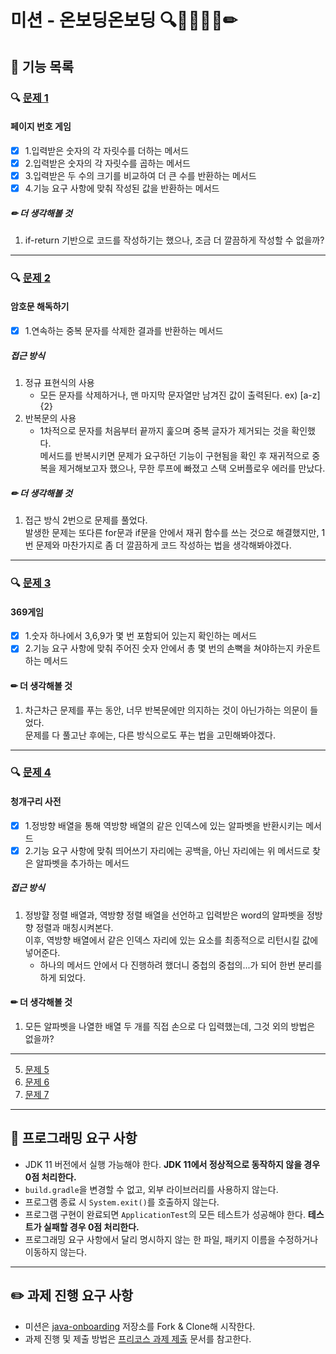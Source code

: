 # 미션 - 온보딩온보딩 🔍📮🚨🚀🎯✏

## 🚀 기능 목록
### 🔍 [문제 1](./docs/PROBLEM1.md)
#### 페이지 번호 게임
- [x] 1.입력받은 숫자의 각 자릿수를 더하는 메서드
- [x] 2.입력받은 숫자의 각 자릿수를 곱하는 메서드
- [x] 3.입력받은 두 수의 크기를 비교하여 더 큰 수를 반환하는 메서드
- [x] 4.기능 요구 사항에 맞춰 작성된 값을 반환하는 메서드

##### ✏ 더 생각해볼 것
1. if-return 기반으로 코드를 작성하기는 했으나, 조금 더 깔끔하게 작성할 수 없을까?

---
### 🔍 [문제 2](./docs/PROBLEM2.md)
#### 암호문 해독하기
- [x] 1.연속하는 중복 문자를 삭제한 결과를 반환하는 메서드

##### 접근 방식
1. 정규 표현식의 사용
   - 모든 문자를 삭제하거나, 맨 마지막 문자열만 남겨진 값이 출력된다. ex) [a-z]{2}
2. 반복문의 사용
   - 1차적으로 문자를 처음부터 끝까지 훑으며 중복 글자가 제거되는 것을 확인했다.   
   메서드를 반복시키면 문제가 요구하던 기능이 구현됨을 확인 후 재귀적으로 중복을 제거해보고자 했으나, 무한 루프에 빠졌고 스택 오버플로우 에러를 만났다.
   
##### ✏ 더 생각해볼 것
1. 접근 방식 2번으로 문제를 풀었다.   
발생한 문제는 또다른 for문과 if문을 안에서 재귀 함수를 쓰는 것으로 해결했지만, 1번 문제와 마찬가지로 좀 더 깔끔하게 코드 작성하는 법을 생각해봐야겠다.

---
### 🔍 [문제 3](./docs/PROBLEM3.md)
#### 369게임
- [x] 1.숫자 하나에서 3,6,9가 몇 번 포함되어 있는지 확인하는 메서드
- [x] 2.기능 요구 사항에 맞춰 주어진 숫자 안에서 총 몇 번의 손뼉을 쳐야하는지 카운트하는 메서드

#### ✏ 더 생각해볼 것
1. 차근차근 문제를 푸는 동안, 너무 반복문에만 의지하는 것이 아닌가하는 의문이 들었다.   
문제를 다 풀고난 후에는, 다른 방식으로도 푸는 법을 고민해봐야겠다.
---
### 🔍 [문제 4](./docs/PROBLEM4.md)
#### 청개구리 사전
- [x] 1.정방향 배열을 통해 역방향 배열의 같은 인덱스에 있는 알파벳을 반환시키는 메서드
- [x] 2.기능 요구 사항에 맞춰 띄어쓰기 자리에는 공백을, 아닌 자리에는 위 메서드로 찾은 알파벳을 추가하는 메서드

##### 접근 방식
1. 정방햘 정렬 배열과, 역방향 정렬 배열을 선언하고 입력받은 word의 알파벳을 정방향 정렬과 매칭시켜본다.   
이후, 역방향 배열에서 같은 인덱스 자리에 있는 요소를 최종적으로 리턴시킬 값에 넣어준다.
   - 하나의 메서드 안에서 다 진행하려 했더니 중첩의 중첩의...가 되어 한번 분리를 하게 되었다.

#### ✏ 더 생각해볼 것
1. 모든 알파벳을 나열한 배열 두 개를 직접 손으로 다 입력했는데, 그것 외의 방법은 없을까?

---
5. [문제 5](./docs/PROBLEM5.md)
6. [문제 6](./docs/PROBLEM6.md)
7. [문제 7](./docs/PROBLEM7.md)

---

## 🎯 프로그래밍 요구 사항

- JDK 11 버전에서 실행 가능해야 한다. **JDK 11에서 정상적으로 동작하지 않을 경우 0점 처리한다.**
- `build.gradle`을 변경할 수 없고, 외부 라이브러리를 사용하지 않는다.
- 프로그램 종료 시 `System.exit()`를 호출하지 않는다.
- 프로그램 구현이 완료되면 `ApplicationTest`의 모든 테스트가 성공해야 한다. **테스트가 실패할 경우 0점 처리한다.**
- 프로그래밍 요구 사항에서 달리 명시하지 않는 한 파일, 패키지 이름을 수정하거나 이동하지 않는다.

---

## ✏️ 과제 진행 요구 사항

- 미션은 [java-onboarding](https://github.com/woowacourse-precourse/java-onboarding) 저장소를 Fork & Clone해 시작한다.
- 과제 진행 및 제출 방법은 [프리코스 과제 제출](https://github.com/woowacourse/woowacourse-docs/tree/master/precourse) 문서를 참고한다.
